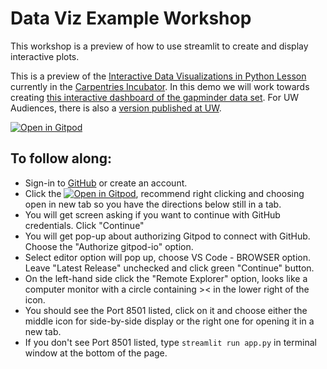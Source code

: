 # Data Viz Example Workshop


This workshop is a preview of how to use streamlit to create and display interactive plots.

This is a preview of the [Interactive Data Visualizations in Python Lesson](https://carpentries-incubator.github.io/python-interactive-data-visualizations/) currently in the [Carpentries Incubator](https://carpentries-incubator.org/).
In this demo we will work towards creating [this interactive dashboard of the gapminder data set](https://sstevens2-interact-with-gapminder-data-app-app-zc78i8.streamlit.app/). For UW Audiences, there is also a [version published at UW](https://data-viz.it.wisc.edu/test-streamlit-app/).

[![Open in Gitpod](https://gitpod.io/button/open-in-gitpod.svg)](https://gitpod.io/#https://github.com/UW-Madison-DataScience/dataviz-workshop-example)

## To follow along: 
- Sign-in to [GitHub](https://github.com/) or create an account.
- Click the [![Open in Gitpod](https://gitpod.io/button/open-in-gitpod.svg)](https://gitpod.io/#https://github.com/UW-Madison-DataScience/dataviz-workshop-example), recommend right clicking and choosing open in new tab so you have the directions below still in a tab.
- You will get screen asking if you want to continue with GitHub credentials. Click "Continue" 
- You will get pop-up about authorizing Gitpod to connect with GitHub. Choose the "Authorize gitpod-io" option.
- Select editor option will pop up, choose VS Code - BROWSER option. Leave "Latest Release" unchecked and click green "Continue" button.
- On the left-hand side click the "Remote Explorer" option, looks like a computer monitor with a circle containing >< in the lower right of the icon.
- You should see the Port 8501 listed, click on it and choose either the middle icon for side-by-side display or the right one for opening it in a new tab.
- If you don't see Port 8501 listed, type `streamlit run app.py` in terminal window at the bottom of the page.

 
